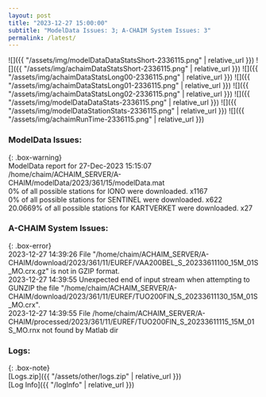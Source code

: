```yaml
---
layout: post
title: "2023-12-27 15:00:00"
subtitle: "ModelData Issues: 3; A-CHAIM System Issues: 3"
permalink: /latest/
---
```


![]({{ "/assets/img/modelDataDataStatsShort-2336115.png" | relative_url }})
![]({{ "/assets/img/achaimDataStatsShort-2336115.png" | relative_url }})
![]({{ "/assets/img/achaimDataStatsLong00-2336115.png" | relative_url }})
![]({{ "/assets/img/achaimDataStatsLong01-2336115.png" | relative_url }})
![]({{ "/assets/img/achaimDataStatsLong02-2336115.png" | relative_url }})
![]({{ "/assets/img/modelDataDataStats-2336115.png" | relative_url }})
![]({{ "/assets/img/modelDataStationStats-2336115.png" | relative_url }})
![]({{ "/assets/img/achaimRunTime-2336115.png" | relative_url }})


### ModelData Issues:  
  
{: .box-warning}  
 ModelData report for 27-Dec-2023 15:15:07   
 /home/chaim/ACHAIM_SERVER/A-CHAIM/modelData/2023/361/15/modelData.mat   
 0% of all possible stations for IONO were downloaded. x1167   
 0% of all possible stations for SENTINEL were downloaded. x622   
 20.0669% of all possible stations for KARTVERKET were downloaded. x27   
  
### A-CHAIM System Issues:  
  
{: .box-error}  
2023-12-27 14:39:26 File "/home/chaim/ACHAIM_SERVER/A-CHAIM/download/2023/361/11/EUREF/VAA200BEL_S_20233611100_15M_01S_MO.crx.gz" is not in GZIP format.  
2023-12-27 14:39:55 Unexpected end of input stream when attempting to GUNZIP the file "/home/chaim/ACHAIM_SERVER/A-CHAIM/download/2023/361/11/EUREF/TUO200FIN_S_20233611130_15M_01S_MO.crx".  
2023-12-27 14:39:55 File /home/chaim/ACHAIM_SERVER/A-CHAIM/processed/2023/361/11/EUREF/TUO200FIN_S_20233611115_15M_01S_MO.rnx not found by Matlab dir  

### Logs:  
  
{: .box-note}  
[Logs.zip]({{ "/assets/other/logs.zip" | relative_url }})  
[Log Info]({{ "/logInfo" | relative_url }})  
